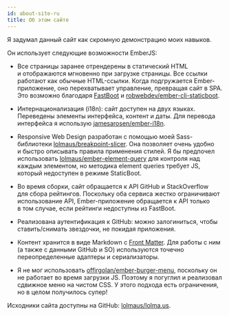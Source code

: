 ```yaml
---
id: about-site-ru
title: Об этом сайте
---
```


Я задумал данный сайт как скромную демонстрацию моих навыков.

Он использует следующие возможности EmberJS:

*   Все страницы заранее отрендерены в статический HTML и отображаются мгновенно при загрузке страницы. Все ссылки работают как обычные HTML-ссылки. Когда подгружается Ember-приложение, оно перехватывает управление, превращая сайт в SPA. Это возможно благодаря [FastBoot](https://ember-fastboot.com) и [robwebdev/ember-cli-staticboot](https://github.com/robwebdev/ember-cli-staticboot).

*   Интернационализация (i18n): сайт доступен на двух языках. Переведены элементы интерфейса, контент и даты. Для перевода интерфейса я использую [jamesarosen/ember-i18n](https://github.com/jamesarosen/ember-i18n).

*   Responsive Web Design разработан с помощью моей Sass-библиотеки [lolmaus/breakpoint-slicer](https://github.com/lolmaus/breakpoint-slicer). Она позволяет очень удобно и быстро описывать правила применения стилей. Я бы предпочел использовать [lolmaus/ember-element-query](https://github.com/lolmaus/ember-element-query) для контроля над каждым элементом, но методика element queries требует JS, который недоступен в режиме StaticBoot.

*   Во время сборки, сайт обращается к API GitHub и StackOverflow для сбора рейтингов. Поскольку оба сервиса жестко ограничивают использование API, Ember-приложение обращается к API только в том случае, если рейтинги недоступны из FastBoot.

*   Реализована аутентификация к GitHub: можно залогиниться, чтобы ставить/снимать звездочки, не покидая приложения.

*   Контент хранится в виде Markdown с [Front Matter](https://jekyllrb.com/docs/frontmatter/). Для работы с ним (а также с данными GitHub и SO) используются точечно переопределенные адаптеры и сериализаторы.

*   Я не мог использовать [offirgolan/ember-burger-menu](https://github.com/offirgolan/ember-burger-menu), поскольку он не работает во время загрузки JS. Поэтому я погуглил и реализовал сдвижное меню на чистом CSS. У этого подхода есть ограничения, но в целом получилось супер!

Исходники сайта доступны на GitHub: [lolmaus/lolma.us](https://github.com/lolmaus/lolma.us).
